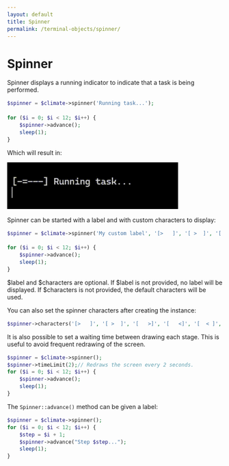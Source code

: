 ```yaml
---
layout: default
title: Spinner
permalink: /terminal-objects/spinner/
---
```


Spinner
==============

Spinner displays a running indicator to indicate that a task is being performed.

~~~php
$spinner = $climate->spinner('Running task...');

for ($i = 0; $i < 12; $i++) {
    $spinner->advance();
    sleep(1);
}
~~~

Which will result in:

![Spinner](/img/spinner.gif)

Spinner can be started with a label and with custom characters to display:

~~~php
$spinner = $climate->spinner('My custom label', '[>   ]', '[ >  ]', '[   >]', '[   <]', '[  < ]', '[ <  ]', '[<   ]');

for ($i = 0; $i < 12; $i++) {
    $spinner->advance();
    sleep(1);
}
~~~

$label and $characters are optional. If $label is not provided, no label will be
 displayed. If $characters is not provided, the default characters will be used.

You can also set the spinner characters after creating the instance:

~~~php
$spinner->characters('[>   ]', '[ >  ]', '[   >]', '[   <]', '[  < ]', '[ <  ]', '[<   ]');
~~~

It is also possible to set a waiting time between drawing each stage. 
This is useful to avoid frequent redrawing of the screen.

~~~php
$spinner = $climate->spinner();
$spinner->timeLimit(2);// Redraws the screen every 2 seconds.
for ($i = 0; $i < 12; $i++) {
    $spinner->advance();
    sleep(1);
}
~~~

The `Spinner::advance()` method can be given a label:

~~~php
$spinner = $climate->spinner();
for ($i = 0; $i < 12; $i++) {
    $step = $i + 1;
    $spinner->advance("Step $step...");
    sleep(1);
}
~~~
